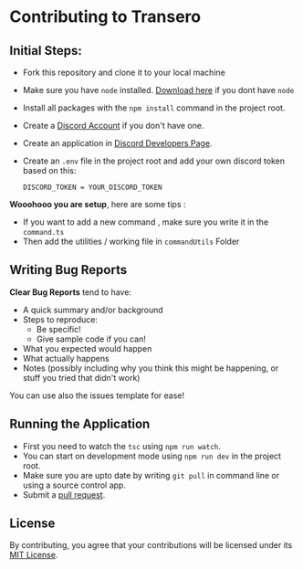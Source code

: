 # Contributing to Transero

## Initial Steps:
- Fork this repository and clone it to your local machine
- Make sure you have ``node`` installed. [Download here](https://nodejs.org/en/) if you dont have ``node``
- Install all packages with the ``npm install`` command in the project root.
- Create a [Discord Account](https://discord.com/) if you don't have one.
- Create an application in [Discord Developers Page](https://discord.com/developers/applications).
- Create an ``.env`` file in the project root and add your own discord token based on this:

  ```
  DISCORD_TOKEN = YOUR_DISCORD_TOKEN
  ```
**Wooohooo you are setup**, here are some tips :
- If you want to add a new command , make sure you write it in the ``command.ts``
- Then add the utilities / working file in ``commandUtils`` Folder


## Writing Bug Reports

**Clear Bug Reports** tend to have:

- A quick summary and/or background
- Steps to reproduce:
  - Be specific!
  - Give sample code if you can!
- What you expected would happen
- What actually happens
- Notes (possibly including why you think this might be happening, or stuff you tried that didn't work)

You can use also the issues template for ease!

## Running the Application

- First you need to watch the `tsc` using ``npm run watch``.
- You can start on development mode using ``npm run dev`` in the project root.
- Make sure you are upto date by writing ``git pull`` in command line or using a source control app.
- Submit a [pull request](https://github.com/itstyonirwansyah/transero-bot/pulls).

## License
By contributing, you agree that your contributions will be licensed under its [MIT License](https://github.com/itstyonirwansyah/transero-bot/blob/master/LICENSE).
